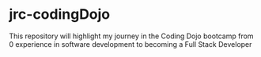 # jrc-codingDojo
This repository will highlight my journey in the Coding Dojo bootcamp from 0 experience in software development to becoming a Full Stack Developer
